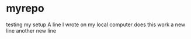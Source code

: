 # myrepo
testing my setup
A line I wrote on my local computer
does this work
a new line
another new line
